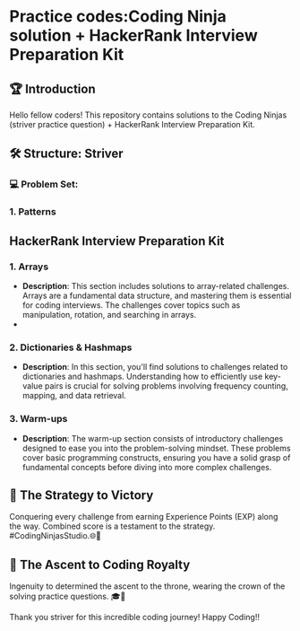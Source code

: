 # Practice codes:Coding Ninja solution + HackerRank Interview Preparation Kit

## 🏆 Introduction
Hello fellow coders! This repository contains solutions to the Coding Ninjas (striver practice question) + HackerRank Interview Preparation Kit.

## 🛠 Structure: Striver 

### 💻 Problem Set:

### 1. **Patterns**
  

## HackerRank Interview Preparation Kit

### 1. **Arrays**

   - **Description**: This section includes solutions to array-related challenges. Arrays are a fundamental data structure, and mastering them is essential for coding interviews. The challenges cover topics such as manipulation, rotation, and searching in arrays.
   - 
### 2. **Dictionaries & Hashmaps**

   - **Description**: In this section, you'll find solutions to challenges related to dictionaries and hashmaps. Understanding how to efficiently use key-value pairs is crucial for solving problems involving frequency counting, mapping, and data retrieval.
      
### 3. **Warm-ups**

   - **Description**: The warm-up section consists of introductory challenges designed to ease you into the problem-solving mindset. These problems cover basic programming constructs, ensuring you have a solid grasp of fundamental concepts before diving into more complex challenges.

## 🏅 The Strategy to Victory

Conquering every challenge from earning Experience Points (EXP) along the way. Combined score is a testament to the strategy.
#CodingNinjasStudio.🌐📣

## 🌟 The Ascent to Coding Royalty

Ingenuity to determined the ascent to the throne, wearing the crown of the solving practice questions. 🎓👑

Thank you striver for this incredible coding journey! Happy Coding!!
